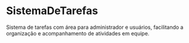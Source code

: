 # SistemaDeTarefas
Sistema de tarefas com área para administrador e usuários, facilitando a organização e acompanhamento de atividades em equipe.
